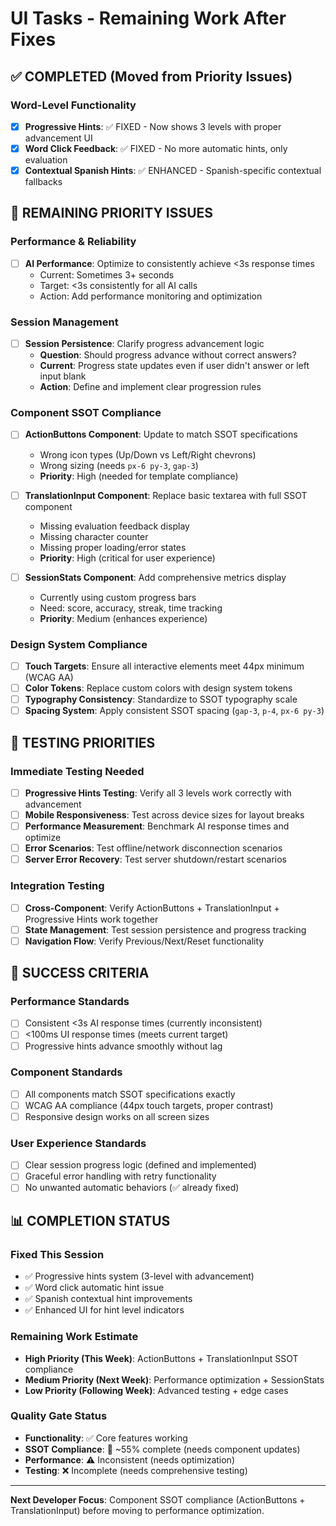 # UI Tasks - Remaining Work After Fixes

## **✅ COMPLETED (Moved from Priority Issues)**

### **Word-Level Functionality** 
- [x] **Progressive Hints**: ✅ FIXED - Now shows 3 levels with proper advancement UI
- [x] **Word Click Feedback**: ✅ FIXED - No more automatic hints, only evaluation 
- [x] **Contextual Spanish Hints**: ✅ ENHANCED - Spanish-specific contextual fallbacks

## **🔧 REMAINING PRIORITY ISSUES**

### **Performance & Reliability**
- [ ] **AI Performance**: Optimize to consistently achieve <3s response times
  - Current: Sometimes 3+ seconds
  - Target: <3s consistently for all AI calls
  - Action: Add performance monitoring and optimization

### **Session Management**
- [ ] **Session Persistence**: Clarify progress advancement logic
  - **Question**: Should progress advance without correct answers?
  - **Current**: Progress state updates even if user didn't answer or left input blank
  - **Action**: Define and implement clear progression rules

### **Component SSOT Compliance** 
- [ ] **ActionButtons Component**: Update to match SSOT specifications
  - Wrong icon types (Up/Down vs Left/Right chevrons)
  - Wrong sizing (needs `px-6 py-3`, `gap-3`)
  - **Priority**: High (needed for template compliance)

- [ ] **TranslationInput Component**: Replace basic textarea with full SSOT component
  - Missing evaluation feedback display
  - Missing character counter
  - Missing proper loading/error states
  - **Priority**: High (critical for user experience)

- [ ] **SessionStats Component**: Add comprehensive metrics display
  - Currently using custom progress bars
  - Need: score, accuracy, streak, time tracking
  - **Priority**: Medium (enhances experience)

### **Design System Compliance**
- [ ] **Touch Targets**: Ensure all interactive elements meet 44px minimum (WCAG AA)
- [ ] **Color Tokens**: Replace custom colors with design system tokens
- [ ] **Typography Consistency**: Standardize to SSOT typography scale
- [ ] **Spacing System**: Apply consistent SSOT spacing (`gap-3`, `p-4`, `px-6 py-3`)

## **📱 TESTING PRIORITIES**

### **Immediate Testing Needed**
- [ ] **Progressive Hints Testing**: Verify all 3 levels work correctly with advancement
- [ ] **Mobile Responsiveness**: Test across device sizes for layout breaks
- [ ] **Performance Measurement**: Benchmark AI response times and optimize
- [ ] **Error Scenarios**: Test offline/network disconnection scenarios
- [ ] **Server Error Recovery**: Test server shutdown/restart scenarios

### **Integration Testing**
- [ ] **Cross-Component**: Verify ActionButtons + TranslationInput + Progressive Hints work together
- [ ] **State Management**: Test session persistence and progress tracking
- [ ] **Navigation Flow**: Verify Previous/Next/Reset functionality

## **🎯 SUCCESS CRITERIA**

### **Performance Standards**
- [ ] Consistent <3s AI response times (currently inconsistent)
- [ ] <100ms UI response times (meets current target)
- [ ] Progressive hints advance smoothly without lag

### **Component Standards**
- [ ] All components match SSOT specifications exactly
- [ ] WCAG AA compliance (44px touch targets, proper contrast)
- [ ] Responsive design works on all screen sizes

### **User Experience Standards**
- [ ] Clear session progress logic (defined and implemented)
- [ ] Graceful error handling with retry functionality
- [ ] No unwanted automatic behaviors (✅ already fixed)

## **📊 COMPLETION STATUS**

### **Fixed This Session**
- ✅ Progressive hints system (3-level with advancement)
- ✅ Word click automatic hint issue
- ✅ Spanish contextual hint improvements
- ✅ Enhanced UI for hint level indicators

### **Remaining Work Estimate**
- **High Priority (This Week)**: ActionButtons + TranslationInput SSOT compliance
- **Medium Priority (Next Week)**: Performance optimization + SessionStats
- **Low Priority (Following Week)**: Advanced testing + edge cases

### **Quality Gate Status**
- **Functionality**: ✅ Core features working
- **SSOT Compliance**: 🔄 ~55% complete (needs component updates)
- **Performance**: ⚠️ Inconsistent (needs optimization)
- **Testing**: ❌ Incomplete (needs comprehensive testing)

---

**Next Developer Focus**: Component SSOT compliance (ActionButtons + TranslationInput) before moving to performance optimization.